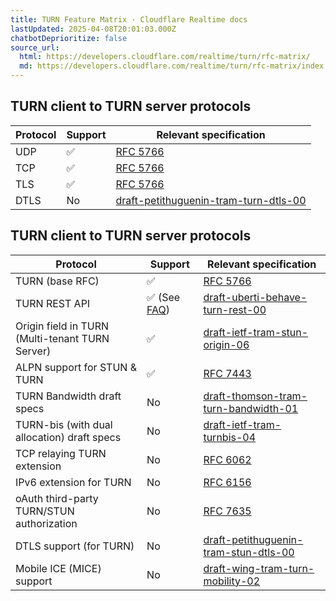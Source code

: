 ```yaml
---
title: TURN Feature Matrix · Cloudflare Realtime docs
lastUpdated: 2025-04-08T20:01:03.000Z
chatbotDeprioritize: false
source_url:
  html: https://developers.cloudflare.com/realtime/turn/rfc-matrix/
  md: https://developers.cloudflare.com/realtime/turn/rfc-matrix/index.md
---
```


## TURN client to TURN server protocols

| Protocol | Support | Relevant specification |
| - | - | - |
| UDP | ✅ | [RFC 5766](https://datatracker.ietf.org/doc/html/rfc5766) |
| TCP | ✅ | [RFC 5766](https://datatracker.ietf.org/doc/html/rfc5766) |
| TLS | ✅ | [RFC 5766](https://datatracker.ietf.org/doc/html/rfc5766) |
| DTLS | No | [draft-petithuguenin-tram-turn-dtls-00](http://tools.ietf.org/html/draft-petithuguenin-tram-turn-dtls-00) |

## TURN client to TURN server protocols

| Protocol | Support | Relevant specification |
| - | - | - |
| TURN (base RFC) | ✅ | [RFC 5766](https://datatracker.ietf.org/doc/html/rfc5766) |
| TURN REST API | ✅ (See [FAQ](https://developers.cloudflare.com/realtime/turn/faq/#does-cloudflare-realtime-turn-support-the-expired-ietf-rfc-draft-draft-uberti-behave-turn-rest-00)) | [draft-uberti-behave-turn-rest-00](http://tools.ietf.org/html/draft-uberti-behave-turn-rest-00) |
| Origin field in TURN (Multi-tenant TURN Server) | ✅ | [draft-ietf-tram-stun-origin-06](https://tools.ietf.org/html/draft-ietf-tram-stun-origin-06) |
| ALPN support for STUN & TURN | ✅ | [RFC 7443](https://datatracker.ietf.org/doc/html/rfc7443) |
| TURN Bandwidth draft specs | No | [draft-thomson-tram-turn-bandwidth-01](http://tools.ietf.org/html/draft-thomson-tram-turn-bandwidth-01) |
| TURN-bis (with dual allocation) draft specs | No | [draft-ietf-tram-turnbis-04](http://tools.ietf.org/html/draft-ietf-tram-turnbis-04) |
| TCP relaying TURN extension | No | [RFC 6062](https://datatracker.ietf.org/doc/html/rfc6062) |
| IPv6 extension for TURN | No | [RFC 6156](https://datatracker.ietf.org/doc/html/rfc6156) |
| oAuth third-party TURN/STUN authorization | No | [RFC 7635](https://datatracker.ietf.org/doc/html/rfc7635) |
| DTLS support (for TURN) | No | [draft-petithuguenin-tram-stun-dtls-00](https://datatracker.ietf.org/doc/html/draft-petithuguenin-tram-stun-dtls-00) |
| Mobile ICE (MICE) support | No | [draft-wing-tram-turn-mobility-02](http://tools.ietf.org/html/draft-wing-tram-turn-mobility-02) |
